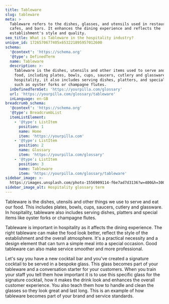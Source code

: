 ```yaml
---
title: Tableware
slug: tableware
meta: >
  Tableware refers to the dishes, glasses, and utensils used in restaurants,
  cafes, and bars. It enhances the dining experience and reflects the
  establishment's style and quality.
seo_title: What is Tableware in the hospitality industry?
unique_id: 1726570677405x653221895957012600
schema:
  '@context': 'https://schema.org'
  '@type': DefinedTerm
  name: Tableware
  description: >-
    Tableware is the dishes, utensils and other items used to serve and eat
    food, including plates, bowls, cups, saucers, cutlery and glassware. In
    hospitality, it also includes serving dishes, platters, and speciality items
    such as oyster forks or champagne flutes.
  inDefinedTermSet: 'https://yourpilla.com/glossary'
  url: 'https://yourpilla.com/glossary/tableware'
  inLanguage: en-GB
breadcrumb_schema:
  '@context': 'https://schema.org'
  '@type': BreadcrumbList
  itemListElement:
    - '@type': ListItem
      position: 1
      name: Home
      item: 'https://yourpilla.com'
    - '@type': ListItem
      position: 2
      name: Glossary
      item: 'https://yourpilla.com/glossary'
    - '@type': ListItem
      position: 3
      name: Tableware
      item: 'https://yourpilla.com/glossary/tableware'
sidebar_image: >-
  https://images.unsplash.com/photo-1556909114-f6e7ad7d3136?w=400&h=300&fit=crop&auto=format
sidebar_image_alt: Hospitality glossary term
---
```

Tableware is the dishes, utensils and other things we use to serve and eat our food. This includes plates, bowls, cups, saucers, cutlery and glassware. In hospitality, tableware also includes serving dishes, platters and special items like oyster forks or champagne flutes.

Tableware is important in hospitality as it affects the dining experience. The right tableware can make the food look better, reflect the style of the establishment and the overall atmosphere. It's a practical necessity and a design element that can turn a simple meal into a special occasion. Good tableware can also make service smoother and more professional.

Let's say you have a new cocktail bar and you've created a signature cocktail to be served in a bespoke glass. This glass becomes part of your tableware and a conversation starter for your customers. When you train your staff you tell them how important it is to use this specific glass for the signature cocktail, how it makes the drink look and enhances the overall customer experience. You also teach them how to handle and clean the glasses so they look great and last long. This is an example of how tableware becomes part of your brand and service standards.
